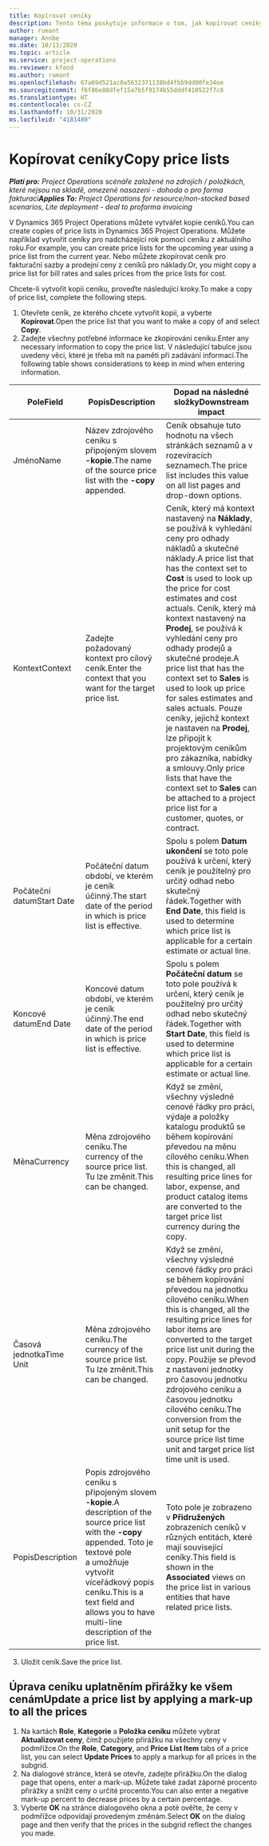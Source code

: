 ```yaml
---
title: Kopírovat ceníky
description: Tento téma poskytuje informace o tom, jak kopírovat ceníky ve službě Project Operations.
author: rumant
manager: Annbe
ms.date: 10/13/2020
ms.topic: article
ms.service: project-operations
ms.reviewer: kfend
ms.author: rumant
ms.openlocfilehash: 67a69d521ac0a5632371138bd4fbb9dd00fe34ee
ms.sourcegitcommit: f6f86e80dfef15a7b5f9174b55dddf410522f7c8
ms.translationtype: HT
ms.contentlocale: cs-CZ
ms.lasthandoff: 10/31/2020
ms.locfileid: "4181489"
---
```

# <a name="copy-price-lists"></a><span data-ttu-id="282df-103">Kopírovat ceníky</span><span class="sxs-lookup"><span data-stu-id="282df-103">Copy price lists</span></span>

<span data-ttu-id="282df-104">_**Platí pro:** Project Operations scénáře založené na zdrojích / položkách, které nejsou na skladě, omezené nasazení - dohoda o pro forma fakturaci_</span><span class="sxs-lookup"><span data-stu-id="282df-104">_**Applies To:** Project Operations for resource/non-stocked based scenarios, Lite deployment - deal to proforma invoicing_</span></span>

<span data-ttu-id="282df-105">V Dynamics 365 Project Operations můžete vytvářet kopie ceníků.</span><span class="sxs-lookup"><span data-stu-id="282df-105">You can create copies of price lists in Dynamics 365 Project Operations.</span></span> <span data-ttu-id="282df-106">Můžete například vytvořit ceníky pro nadcházející rok pomocí ceníku z aktuálního roku.</span><span class="sxs-lookup"><span data-stu-id="282df-106">For example, you can create price lists for the upcoming year using a price list from the current year.</span></span>  <span data-ttu-id="282df-107">Nebo můžete zkopírovat ceník pro fakturační sazby a prodejní ceny z ceníků pro náklady.</span><span class="sxs-lookup"><span data-stu-id="282df-107">Or, you might copy a price list for bill rates and sales prices from the price lists for cost.</span></span> 

<span data-ttu-id="282df-108">Chcete-li vytvořit kopii ceníku, proveďte následující kroky.</span><span class="sxs-lookup"><span data-stu-id="282df-108">To make a copy of price list, complete the following steps.</span></span>

1. <span data-ttu-id="282df-109">Otevřete ceník, ze kterého chcete vytvořit kopii, a vyberte **Kopírovat**.</span><span class="sxs-lookup"><span data-stu-id="282df-109">Open the price list that you want to make a copy of and select **Copy**.</span></span>
2. <span data-ttu-id="282df-110">Zadejte všechny potřebné informace ke zkopírování ceníku.</span><span class="sxs-lookup"><span data-stu-id="282df-110">Enter any necessary information to copy the price list.</span></span> <span data-ttu-id="282df-111">V následující tabulce jsou uvedeny věci, které je třeba mít na paměti při zadávání informací.</span><span class="sxs-lookup"><span data-stu-id="282df-111">The following table shows considerations to keep in mind when entering information.</span></span>

| <span data-ttu-id="282df-112">Pole</span><span class="sxs-lookup"><span data-stu-id="282df-112">Field</span></span> | <span data-ttu-id="282df-113">Popis</span><span class="sxs-lookup"><span data-stu-id="282df-113">Description</span></span> | <span data-ttu-id="282df-114">Dopad na následné složky</span><span class="sxs-lookup"><span data-stu-id="282df-114">Downstream impact</span></span> |
| --- | --- | --- |
| <span data-ttu-id="282df-115">Jméno</span><span class="sxs-lookup"><span data-stu-id="282df-115">Name</span></span> | <span data-ttu-id="282df-116">Název zdrojového ceníku s připojeným slovem **-kopie**.</span><span class="sxs-lookup"><span data-stu-id="282df-116">The name of the source price list with the **-copy** appended.</span></span> | <span data-ttu-id="282df-117">Ceník obsahuje tuto hodnotu na všech stránkách seznamů a v rozevíracích seznamech.</span><span class="sxs-lookup"><span data-stu-id="282df-117">The price list includes this value on all list pages and drop-down options.</span></span> |
| <span data-ttu-id="282df-118">Kontext</span><span class="sxs-lookup"><span data-stu-id="282df-118">Context</span></span> | <span data-ttu-id="282df-119">Zadejte požadovaný kontext pro cílový ceník.</span><span class="sxs-lookup"><span data-stu-id="282df-119">Enter the context that you want for the target price list.</span></span> | <span data-ttu-id="282df-120">Ceník, který má kontext nastavený na **Náklady**, se používá k vyhledání ceny pro odhady nákladů a skutečné náklady.</span><span class="sxs-lookup"><span data-stu-id="282df-120">A price list that has the context set to **Cost** is used to look up the price for cost estimates and cost actuals.</span></span> <span data-ttu-id="282df-121">Ceník, který má kontext nastavený na **Prodej**, se používá k vyhledání ceny pro odhady prodejů a skutečné prodeje.</span><span class="sxs-lookup"><span data-stu-id="282df-121">A price list that has the context set to **Sales** is used to look up price for sales estimates and sales actuals.</span></span> <span data-ttu-id="282df-122">Pouze ceníky, jejichž kontext je nastaven na **Prodej**, lze připojit k projektovým ceníkům pro zákazníka, nabídky a smlouvy.</span><span class="sxs-lookup"><span data-stu-id="282df-122">Only price lists that have the context set to **Sales** can be attached to a project price list for a customer, quotes, or contract.</span></span> |
| <span data-ttu-id="282df-123">Počáteční datum</span><span class="sxs-lookup"><span data-stu-id="282df-123">Start Date</span></span> | <span data-ttu-id="282df-124">Počáteční datum období, ve kterém je ceník účinný.</span><span class="sxs-lookup"><span data-stu-id="282df-124">The start date of the period in which is price list is effective.</span></span> | <span data-ttu-id="282df-125">Spolu s polem **Datum ukončení** se toto pole používá k určení, který ceník je použitelný pro určitý odhad nebo skutečný řádek.</span><span class="sxs-lookup"><span data-stu-id="282df-125">Together with **End Date**, this field is used to determine which price list is applicable for a certain estimate or actual line.</span></span> |
| <span data-ttu-id="282df-126">Koncové datum</span><span class="sxs-lookup"><span data-stu-id="282df-126">End Date</span></span> | <span data-ttu-id="282df-127">Koncové datum období, ve kterém je ceník účinný.</span><span class="sxs-lookup"><span data-stu-id="282df-127">The end date of the period in which is price list is effective.</span></span> | <span data-ttu-id="282df-128">Spolu s polem **Počáteční datum** se toto pole používá k určení, který ceník je použitelný pro určitý odhad nebo skutečný řádek.</span><span class="sxs-lookup"><span data-stu-id="282df-128">Together with **Start Date**, this field is used to determine which price list is applicable for a certain estimate or actual line.</span></span> |
| <span data-ttu-id="282df-129">Měna</span><span class="sxs-lookup"><span data-stu-id="282df-129">Currency</span></span> | <span data-ttu-id="282df-130">Měna zdrojového ceníku.</span><span class="sxs-lookup"><span data-stu-id="282df-130">The currency of the source price list.</span></span> <span data-ttu-id="282df-131">Tu lze změnit.</span><span class="sxs-lookup"><span data-stu-id="282df-131">This can be changed.</span></span> | <span data-ttu-id="282df-132">Když se změní, všechny výsledné cenové řádky pro práci, výdaje a položky katalogu produktů se během kopírování převedou na měnu cílového ceníku.</span><span class="sxs-lookup"><span data-stu-id="282df-132">When this is changed, all resulting price lines for labor, expense, and product catalog items are converted to the target price list currency during the copy.</span></span> |
| <span data-ttu-id="282df-133">Časová jednotka</span><span class="sxs-lookup"><span data-stu-id="282df-133">Time Unit</span></span> | <span data-ttu-id="282df-134">Měna zdrojového ceníku.</span><span class="sxs-lookup"><span data-stu-id="282df-134">The currency of the source price list.</span></span> <span data-ttu-id="282df-135">Tu lze změnit.</span><span class="sxs-lookup"><span data-stu-id="282df-135">This can be changed.</span></span> | <span data-ttu-id="282df-136">Když se změní, všechny výsledné cenové řádky pro práci se během kopírování převedou na jednotku cílového ceníku.</span><span class="sxs-lookup"><span data-stu-id="282df-136">When this is changed, all the resulting price lines for labor items are converted to the target price list unit during the copy.</span></span> <span data-ttu-id="282df-137">Použije se převod z nastavení jednotky pro časovou jednotku zdrojového ceníku a časovou jednotku cílového ceníku.</span><span class="sxs-lookup"><span data-stu-id="282df-137">The conversion from the unit setup for the source price list time unit and target price list time unit is used.</span></span> |
| <span data-ttu-id="282df-138">Popis</span><span class="sxs-lookup"><span data-stu-id="282df-138">Description</span></span> | <span data-ttu-id="282df-139">Popis zdrojového ceníku s připojeným slovem **-kopie**.</span><span class="sxs-lookup"><span data-stu-id="282df-139">A description of the source price list with the **-copy** appended.</span></span> <span data-ttu-id="282df-140">Toto je textové pole a umožňuje vytvořit víceřádkový popis ceníku.</span><span class="sxs-lookup"><span data-stu-id="282df-140">This is a text field and allows you to have multi-line description of the price list.</span></span> | <span data-ttu-id="282df-141">Toto pole je zobrazeno v **Přidružených** zobrazeních ceníků v různých entitách, které mají související ceníky.</span><span class="sxs-lookup"><span data-stu-id="282df-141">This field is shown in the **Associated** views on the price list in various entities that have related price lists.</span></span> |

3. <span data-ttu-id="282df-142">Uložit ceník.</span><span class="sxs-lookup"><span data-stu-id="282df-142">Save the price list.</span></span> 

## <a name="update-a-price-list-by-applying-a-mark-up-to-all-the-prices"></a><span data-ttu-id="282df-143">Úprava ceníku uplatněním přirážky ke všem cenám</span><span class="sxs-lookup"><span data-stu-id="282df-143">Update a price list by applying a mark-up to all the prices</span></span>

1. <span data-ttu-id="282df-144">Na kartách **Role**, **Kategorie** a **Položka ceníku** můžete vybrat **Aktualizovat ceny**, čímž použijete přirážku na všechny ceny v podmřížce.</span><span class="sxs-lookup"><span data-stu-id="282df-144">On the **Role**, **Category**, and **Price List Item** tabs of a price list, you can select **Update Prices** to apply a markup for all prices in the subgrid.</span></span> 
2. <span data-ttu-id="282df-145">Na dialogové stránce, která se otevře, zadejte přirážku.</span><span class="sxs-lookup"><span data-stu-id="282df-145">On the dialog page that opens, enter a mark-up.</span></span> <span data-ttu-id="282df-146">Můžete také zadat záporné procento přirážky a snížit ceny o určité procento.</span><span class="sxs-lookup"><span data-stu-id="282df-146">You can also enter a negative mark-up percent to decrease prices by a certain percentage.</span></span> 
3. <span data-ttu-id="282df-147">Vyberte **OK** na stránce dialogového okna a poté ověřte, že ceny v podmřížce odpovídají provedeným změnám.</span><span class="sxs-lookup"><span data-stu-id="282df-147">Select **OK** on the dialog page and then verify that the prices in the subgrid reflect the changes you made.</span></span>
